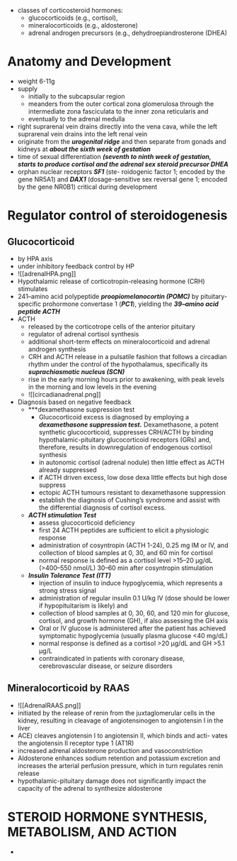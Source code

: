 - classes of corticosteroid hormones: 
	- glucocorticoids (e.g., cortisol), 
	- mineralocorticoids (e.g., aldosterone)
	- adrenal androgen precursors (e.g., dehydroepiandrosterone (DHEA)
# Anatomy and Development 
- weight 6-11g 
- supply 
	- initially to the subcapsular region 
	- meanders from the outer cortical zona glomerulosa through the intermediate zona fasciculata to the inner zona reticularis and 
	- eventually to the adrenal medulla
- right suprarenal vein drains directly into the vena cava, while the left suprarenal vein drains into the left renal vein 
- originate from the ***urogenital ridge*** and then separate from gonads and kidneys at ***about the sixth week of gestation***
- time of sexual differentiation ***(seventh to ninth week of gestation, starts to produce cortisol and the adrenal sex steroid precursor DHEA***
- orphan nuclear receptors ***SF1*** (ste- roidogenic factor 1; encoded by the gene NR5A1) and ***DAX1*** (dosage-sensitive sex reversal gene 1; encoded by the gene NR0B1) critical during development 
# Regulator control of steroidogenesis 
## Glucocorticoid 
- by HPA axis
- under inhibitory feedback control by HP 
- ![[adrenalHPA.png]]
- Hypothalamic release of corticotropin-releasing hormone (CRH) stimulates 
- 241–amino acid polypeptide ***proopiomelanocortin (POMC)*** by pituitary-specific prohormone convertase 1 (***PC1***), yielding the ***39–amino acid peptide ACTH***
- ACTH 
	- released by the corticotrope cells of the anterior pituitary 
	- regulator of adrenal cortisol synthesis 
	- additional short-term effects on mineralocorticoid and adrenal androgen synthesis 
	- CRH and ACTH release in a pulsatile fashion that follows a circadian rhythm under the control of the hypothalamus, specifically its ***suprachiasmatic nucleus (SCN)*** 
	- rise in the early morning hours prior to awakening, with peak levels in the morning and low levels in the evening 
	- ![[circadianadrenal.png]]
- Diagnosis based on negative feedback 
	- ***dexamethasone suppression test
		- Glucocorticoid excess is diagnosed by employing a ***dexamethasone suppression test.*** Dexamethasone, a potent synthetic glucocorticoid, suppresses CRH/ACTH by binding hypothalamic-pituitary glucocorticoid receptors (GRs) and, therefore, results in downregulation of endogenous cortisol synthesis 
		- in autonomic cortisol (adrenal nodule) then little effect as ACTH already suppressed 
		- if ACTH driven excess, low dose dexa little effects but high dose suppress 
		- ectopic ACTH tumours resistant to dexamethasone suppression 
		- establish the diagnosis of Cushing’s syndrome and assist with the differential diagnosis of cortisol excess.
	- ***ACTH stimulation Test*** 
		- assess glucocorticoid deficiency 
		- first 24  ACTH peptides are sufficient to elicit a physiologic response
		- administration of cosyntropin (ACTH 1-24), 0.25 mg IM or IV, and collection of blood samples at 0, 30, and 60 min for cortisol 
		- normal response is defined as a cortisol level >15–20 μg/dL (>400–550 nmol/L) 30–60 min after cosyntropin stimulation 
	- ***Insulin Tolerance Test (ITT)***
		- injection of insulin to induce hypoglycemia, which represents a strong stress signal 
		- administration of regular insulin 0.1 U/kg IV (dose should be lower if hypopituitarism is likely) and 
		- collection of blood samples at 0, 30, 60, and 120 min for glucose, cortisol, and growth hormone (GH), if also assessing the GH axis
		- Oral or IV glucose is administered after the patient has achieved symptomatic hypoglycemia (usually plasma glucose <40 mg/dL) 
		- normal response is defined as a cortisol >20 μg/dL and GH >5.1 μg/L 
		- contraindicated in patients with coronary disease, cerebrovascular disease, or seizure disorders
## Mineralocorticoid by RAAS 
- ![[AdrenalRAAS.png]]
- initiated by the release of renin from the juxtaglomerular cells in the kidney, resulting in cleavage of angiotensinogen to angiotensin I in the liver
- ACE) cleaves angiotensin I to angiotensin II, which binds and acti- vates the angiotensin II receptor type 1 (AT1R) 
- increased adrenal aldosterone production and vasoconstriction 
- Aldosterone enhances sodium retention and potassium excretion and increases the arterial perfusion pressure, which in turn regulates renin release 
- hypothalamic-pituitary damage does not significantly impact the capacity of the adrenal to synthesize aldosterone 
# STEROID HORMONE SYNTHESIS, METABOLISM, AND ACTION 
- 